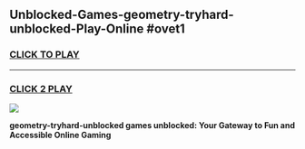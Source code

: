 
## Unblocked-Games-geometry-tryhard-unblocked-Play-Online #ovet1
<h3>
<a href="https://news.freeplayer.one?title=geometry-tryhard-unblocked&ref=3">CLICK TO PLAY</a></h3>
<hr>

<h3>
<a href="https://news.freeplayer.one?title=geometry-tryhard-unblocked&ref=3">CLICK 2 PLAY</a>
  
</h3>

<a href="https://news.freeplayer.one?title=geometry-tryhard-unblocked&ref=3"><img src="https://clearcache.store/games.png"></a>


**geometry-tryhard-unblocked games unblocked: Your Gateway to Fun and Accessible Online Gaming**
